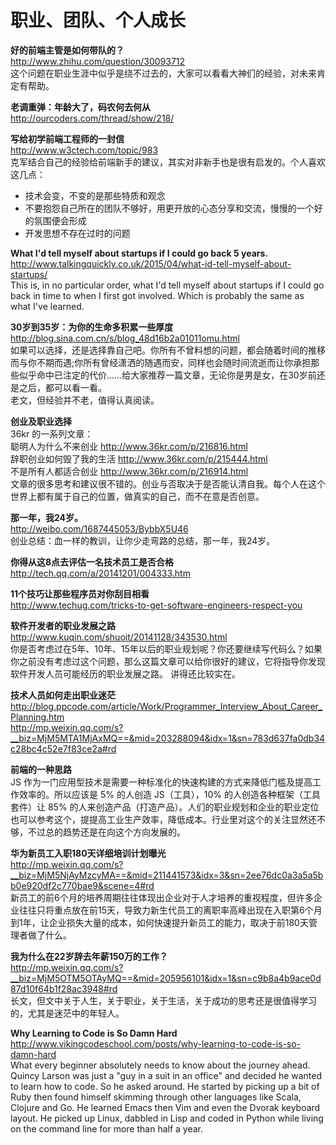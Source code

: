 职业、团队、个人成长 
========


**好的前端主管是如何带队的？**  
http://www.zhihu.com/question/30093712  
这个问题在职业生涯中似乎是绕不过去的，大家可以看看大神们的经验，对未来肯定有帮助。

**老调重弹：年龄大了，码农何去何从**  
http://ourcoders.com/thread/show/218/  

**写给初学前端工程师的一封信**  
http://www.w3ctech.com/topic/983  
克军结合自己的经验给前端新手的建议，其实对非新手也是很有启发的。个人喜欢这几点：
- 技术会变，不变的是那些特质和观念
- 不要抱怨自己所在的团队不够好，用更开放的心态分享和交流，慢慢的一个好的氛围便会形成
- 开发思想不存在过时的问题

**What I'd tell myself about startups if I could go back 5 years.**  
http://www.talkingquickly.co.uk/2015/04/what-id-tell-myself-about-startups/  
This is, in no particular order, what I'd tell myself about startups if I could go back in time to when I first got involved. Which is probably the same as what I've learned.    

**30岁到35岁：为你的生命多积累一些厚度**  
http://blog.sina.com.cn/s/blog_48d16b2a01011omu.html  
如果可以选择，还是选择靠自己吧。你所有不曾料想的问题，都会随着时间的推移而与你不期而遇;你所有曾经潇洒的随遇而安，同样也会随时间流逝而让你承担那些似乎命中已注定的代价……给大家推荐一篇文章，无论你是男是女，在30岁前还是之后，都可以看一看。  
老文，但经验并不老，值得认真阅读。

**创业及职业选择**  
36kr 的一系列文章：  
聪明人为什么不来创业 http://www.36kr.com/p/216816.html  
辞职创业如何毁了我的生活 http://www.36kr.com/p/215444.html  
不是所有人都适合创业 http://www.36kr.com/p/216914.html  
文章的很多思考和建议很不错的。创业与否取决于是否能认清自我。每个人在这个世界上都有属于自己的位置，做真实的自己，而不在意是否创意。

**那一年，我24岁。**  
http://weibo.com/1687445053/BybbX5U46  
创业总结：血一样的教训，让你少走弯路的总结，那一年，我24岁。  

**你得从这8点去评估一名技术员工是否合格**  
http://tech.qq.com/a/20141201/004333.htm  

**11个技巧让那些程序员对你刮目相看**  
http://www.techug.com/tricks-to-get-software-engineers-respect-you  

**软件开发者的职业发展之路**  
http://www.kuqin.com/shuoit/20141128/343530.html  
你是否考虑过在5年、10年、15年以后的职业规划呢？你还要继续写代码么？如果你之前没有考虑过这个问题，那么这篇文章可以给你很好的建议，它将指导你发现软件开发人员可能经历的职业发展之路。 讲得还比较实在。

**技术人员如何走出职业迷茫**  
http://blog.ppcode.com/article/Work/Programmer_Interview_About_Career_Planning.htm  
http://mp.weixin.qq.com/s?__biz=MjM5MTA1MjAxMQ==&mid=203288094&idx=1&sn=783d637fa0db34c28bc4c52e7f83ce2a#rd  

**前端的一种思路**  
JS 作为一门应用型技术是需要一种标准化的快速构建的方式来降低门槛及提高工作效率的。所以应该是 5% 的人创造 JS（工具），10% 的人创造各种框架（工具套件）让 85% 的人来创造产品（打造产品）。人们的职业规划和企业的职业定位也可以参考这个，提提高工业生产效率，降低成本。行业里对这个的关注显然还不够，不过总的趋势还是在向这个方向发展的。

**华为新员工入职180天详细培训计划曝光**  
http://mp.weixin.qq.com/s?__biz=MjM5NjAyMzcyMA==&mid=211441573&idx=3&sn=2ee76dc0a3a5a5bb0e920df2c770bae9&scene=4#rd  
新员工的前6个月的培养周期往往体现出企业对于人才培养的重视程度，但许多企业往往只将重点放在前15天，导致力新生代员工的离职率高峰出现在入职第6个月到1年，让企业损失大量的成本，如何快速提升新员工的能力，取决于前180天管理者做了什么。

**我为什么在22岁辞去年薪150万的工作？**  
http://mp.weixin.qq.com/s?__biz=MjM5OTM5OTAyMQ==&mid=205956101&idx=1&sn=c9b8a4b9ace0d87d10f64b1f28ac3948#rd  
长文，但文中关于人生，关于职业，关于生活，关于成功的思考还是很值得学习的，尤其是迷茫中的年轻人。

**Why Learning to Code is So Damn Hard**  
http://www.vikingcodeschool.com/posts/why-learning-to-code-is-so-damn-hard  
What every beginner absolutely needs to know about the journey ahead. Quincy Larson was just a "guy in a suit in an office" and decided he wanted to learn how to code. So he asked around. He started by picking up a bit of Ruby then found himself skimming through other languages like Scala, Clojure and Go. He learned Emacs then Vim and even the Dvorak keyboard layout. He picked up Linux, dabbled in Lisp and coded in Python while living on the command line for more than half a year.